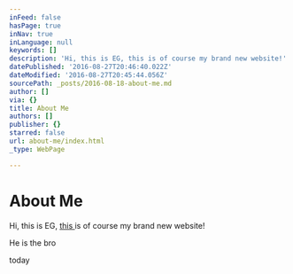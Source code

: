 ```yaml
---
inFeed: false
hasPage: true
inNav: true
inLanguage: null
keywords: []
description: 'Hi, this is EG, this is of course my brand new website!'
datePublished: '2016-08-27T20:46:40.022Z'
dateModified: '2016-08-27T20:45:44.056Z'
sourcePath: _posts/2016-08-18-about-me.md
author: []
via: {}
title: About Me
authors: []
publisher: {}
starred: false
url: about-me/index.html
_type: WebPage

---
```

# About Me

Hi, this is EG, [this ][0]is of course my brand new website!

He is the bro

today

[0]: null